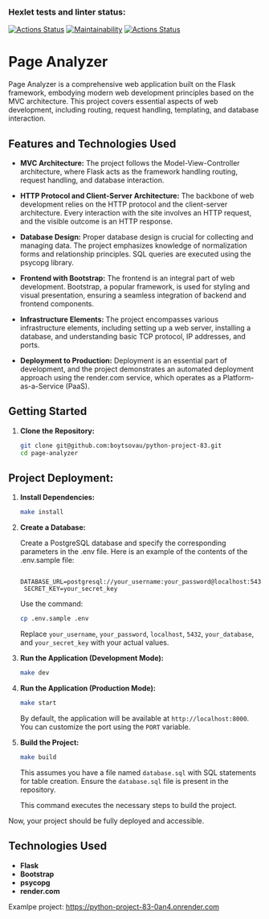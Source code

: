 ### Hexlet tests and linter status:
[![Actions Status](https://github.com/boytsovau/python-project-83/actions/workflows/hexlet-check.yml/badge.svg)](https://github.com/boytsovau/python-project-83/actions)
[![Maintainability](https://api.codeclimate.com/v1/badges/c2a8fd88bb6ac8352bc7/maintainability)](https://codeclimate.com/github/boytsovau/python-project-83/maintainability)
[![Actions Status](https://github.com/boytsovau/python-project-83/workflows/page_analyzer-check/badge.svg)](https://github.com/boytsovau/python-project-83/actions)

# Page Analyzer

Page Analyzer is a comprehensive web application built on the Flask framework, embodying modern web development principles based on the MVC architecture. This project covers essential aspects of web development, including routing, request handling, templating, and database interaction.

## Features and Technologies Used

- **MVC Architecture:** The project follows the Model-View-Controller architecture, where Flask acts as the framework handling routing, request handling, and database interaction.
  
- **HTTP Protocol and Client-Server Architecture:** The backbone of web development relies on the HTTP protocol and the client-server architecture. Every interaction with the site involves an HTTP request, and the visible outcome is an HTTP response.

- **Database Design:** Proper database design is crucial for collecting and managing data. The project emphasizes knowledge of normalization forms and relationship principles. SQL queries are executed using the psycopg library.

- **Frontend with Bootstrap:** The frontend is an integral part of web development. Bootstrap, a popular framework, is used for styling and visual presentation, ensuring a seamless integration of backend and frontend components.

- **Infrastructure Elements:** The project encompasses various infrastructure elements, including setting up a web server, installing a database, and understanding basic TCP protocol, IP addresses, and ports.

- **Deployment to Production:** Deployment is an essential part of development, and the project demonstrates an automated deployment approach using the render.com service, which operates as a Platform-as-a-Service (PaaS).

## Getting Started

1. **Clone the Repository:**
   ```bash
   git clone git@github.com:boytsovau/python-project-83.git
   cd page-analyzer
   ```

## Project Deployment:


1. **Install Dependencies:**

    ```bash
    make install
    ```
2. **Create a Database:**

 
    Create a PostgreSQL database and specify the corresponding parameters in the .env file. Here is an example of the contents of the .env.sample file:

    
        DATABASE_URL=postgresql://your_username:your_password@localhost:5432/your_database
        SECRET_KEY=your_secret_key

    Use the command:

    ```bash
    cp .env.sample .env
    ```
    

    Replace `your_username`, `your_password`, `localhost`, `5432`, `your_database`, and `your_secret_key` with your actual values.



3. **Run the Application (Development Mode):**

    ```bash
    make dev
    ```

4. **Run the Application (Production Mode):**

    ```bash
    make start
    ```

    By default, the application will be available at `http://localhost:8000`. You can customize the port using the `PORT` variable.

5. **Build the Project:**

    ```bash
    make build
    ```
      This assumes you have a file named `database.sql` with SQL statements for table creation. Ensure the `database.sql` file is present in the repository.

    This command executes the necessary steps to build the project.

Now, your project should be fully deployed and accessible.


## Technologies Used

- **Flask**
- **Bootstrap**
- **psycopg**
- **render.com**



Examlpe project: https://python-project-83-0an4.onrender.com
